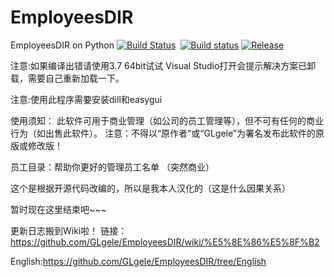 # EmployeesDIR
EmployeesDIR on Python [![Build Status](https://travis-ci.org/gabime/spdlog.svg?branch=v1.x)](https://travis-ci.org/gabime/spdlog)&nbsp; [![Build status](https://ci.appveyor.com/api/projects/status/d2jnxclg20vd0o50?svg=true)](https://ci.appveyor.com/project/gabime/spdlog) [![Release](https://img.shields.io/github/release/gabime/spdlog.svg)](https://github.com/gabime/spdlog/releases/latest)

注意:如果编译出错请使用3.7 64bit试试 Visual Studio打开会提示解决方案已卸载，需要自己重新加载一下。

注意:使用此程序需要安装dill和easygui

使用须知： 此软件可用于商业管理（如公司的员工管理等），但不可有任何的商业行为（如出售此软件）。 注意：不得以“原作者”或“GLgele”为署名发布此软件的原版或修改版！

员工目录：帮助你更好的管理员工名单 （突然商业）

这个是根据开源代码改编的，所以是我本人汉化的（这是什么因果关系）

暂时现在这里结束吧~~~

更新日志搬到Wiki啦！ 链接：https://github.com/GLgele/EmployeesDIR/wiki/%E5%8E%86%E5%8F%B2

English:https://github.com/GLgele/EmployeesDIR/tree/English
